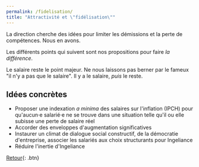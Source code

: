```yaml
---
permalink: /fidelisation/
title: "Attractivité et \"fidélisation\""
---
```


La direction cherche des idées pour limiter les démissions et la perte de compétences. Nous en avons.

Les différents points qui suivent sont nos propositions pour faire _la différence_.

Le salaire reste le point majeur.
Ne nous laissons pas berner par le fameux "il n'y a pas que le salaire". Il y a le salaire, *puis* le reste.

## Idées concrètes
- Proposer une indexation *a minima* des salaires sur l'inflation (IPCH) pour qu'aucun·e salarié·e ne se trouve dans une situation telle qu'il ou elle subisse une perte de salaire réel
- Accorder des enveloppes d'augmentation significatives
- Instaurer un climat de dialogue social constructif, de la démocratie d'entreprise, associer les salariés aux choix structurants pour Ingeliance
- Réduire l'inertie d'Ingeliance



[Retour](/revendications){: .btn}

